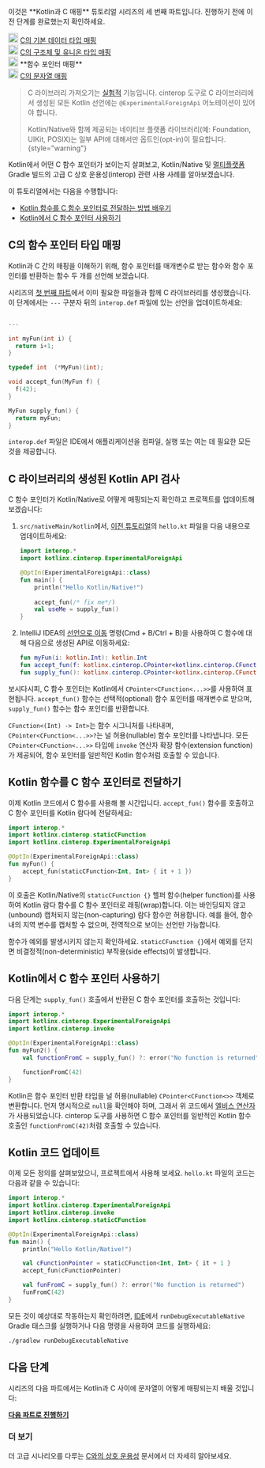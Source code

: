 [//]: # (title: C의 함수 포인터 매핑 – 튜토리얼)

<tldr>
    <p>이것은 **Kotlin과 C 매핑** 튜토리얼 시리즈의 세 번째 파트입니다. 진행하기 전에 이전 단계를 완료했는지 확인하세요.</p>
    <p><img src="icon-1-done.svg" width="20" alt="First step"/> <a href="mapping-primitive-data-types-from-c.md">C의 기본 데이터 타입 매핑</a><br/>
        <img src="icon-2-done.svg" width="20" alt="Second step"/> <a href="mapping-struct-union-types-from-c.md">C의 구조체 및 유니온 타입 매핑</a><br/>
        <img src="icon-3.svg" width="20" alt="Third step"/> **함수 포인터 매핑**<br/>
        <img src="icon-4-todo.svg" width="20" alt="Fourth step"/> <a href="mapping-strings-from-c.md">C의 문자열 매핑</a><br/>
    </p>
</tldr>

> C 라이브러리 가져오기는 [실험적](components-stability.md#stability-levels-explained) 기능입니다. cinterop 도구로 C 라이브러리에서 생성된 모든 Kotlin 선언에는 `@ExperimentalForeignApi` 어노테이션이 있어야 합니다.
>
> Kotlin/Native와 함께 제공되는 네이티브 플랫폼 라이브러리(예: Foundation, UIKit, POSIX)는 일부 API에 대해서만 옵트인(opt-in)이 필요합니다.
> {style="warning"}

Kotlin에서 어떤 C 함수 포인터가 보이는지 살펴보고, Kotlin/Native 및 [멀티플랫폼](gradle-configure-project.md#targeting-multiple-platforms) Gradle 빌드의 고급 C 상호 운용성(interop) 관련 사용 사례를 알아보겠습니다.

이 튜토리얼에서는 다음을 수행합니다:

* [Kotlin 함수를 C 함수 포인터로 전달하는 방법 배우기](#pass-kotlin-function-as-a-c-function-pointer)
* [Kotlin에서 C 함수 포인터 사용하기](#use-the-c-function-pointer-from-kotlin)

## C의 함수 포인터 타입 매핑

Kotlin과 C 간의 매핑을 이해하기 위해, 함수 포인터를 매개변수로 받는 함수와 함수 포인터를 반환하는 함수 두 개를 선언해 보겠습니다.

시리즈의 [첫 번째 파트](mapping-primitive-data-types-from-c.md)에서 이미 필요한 파일들과 함께 C 라이브러리를 생성했습니다. 이 단계에서는 `---` 구분자 뒤의 `interop.def` 파일에 있는 선언을 업데이트하세요:

```c 

---

int myFun(int i) {
  return i+1;
}

typedef int  (*MyFun)(int);

void accept_fun(MyFun f) {
  f(42);
}

MyFun supply_fun() {
  return myFun;
}
``` 

`interop.def` 파일은 IDE에서 애플리케이션을 컴파일, 실행 또는 여는 데 필요한 모든 것을 제공합니다.

## C 라이브러리의 생성된 Kotlin API 검사

C 함수 포인터가 Kotlin/Native로 어떻게 매핑되는지 확인하고 프로젝트를 업데이트해 보겠습니다:

1. `src/nativeMain/kotlin`에서, [이전 튜토리얼](mapping-struct-union-types-from-c.md)의 `hello.kt` 파일을 다음 내용으로 업데이트하세요:

   ```kotlin
   import interop.*
   import kotlinx.cinterop.ExperimentalForeignApi
   
   @OptIn(ExperimentalForeignApi::class)
   fun main() {
       println("Hello Kotlin/Native!")
      
       accept_fun(/* fix me*/)
       val useMe = supply_fun()
   }
   ```

2. IntelliJ IDEA의 [선언으로 이동](https://www.jetbrains.com/help/rider/Navigation_and_Search__Go_to_Declaration.html) 명령(<shortcut>Cmd + B</shortcut>/<shortcut>Ctrl + B</shortcut>)을 사용하여 C 함수에 대해 다음으로 생성된 API로 이동하세요:

   ```kotlin
   fun myFun(i: kotlin.Int): kotlin.Int
   fun accept_fun(f: kotlinx.cinterop.CPointer<kotlinx.cinterop.CFunction<(kotlin.Int) -> kotlin.Int>>? /* from: interop.MyFun? */)
   fun supply_fun(): kotlinx.cinterop.CPointer<kotlinx.cinterop.CFunction<(kotlin.Int) -> kotlin.Int>>? /* from: interop.MyFun? */
   ```

보시다시피, C 함수 포인터는 Kotlin에서 `CPointer<CFunction<...>>`를 사용하여 표현됩니다. `accept_fun()` 함수는 선택적(optional) 함수 포인터를 매개변수로 받으며, `supply_fun()` 함수는 함수 포인터를 반환합니다.

`CFunction<(Int) -> Int>`는 함수 시그니처를 나타내며, `CPointer<CFunction<...>>?`는 널 허용(nullable) 함수 포인터를 나타냅니다. 모든 `CPointer<CFunction<...>>` 타입에 `invoke` 연산자 확장 함수(extension function)가 제공되어, 함수 포인터를 일반적인 Kotlin 함수처럼 호출할 수 있습니다.

## Kotlin 함수를 C 함수 포인터로 전달하기

이제 Kotlin 코드에서 C 함수를 사용해 볼 시간입니다. `accept_fun()` 함수를 호출하고 C 함수 포인터를 Kotlin 람다에 전달하세요:

```kotlin
import interop.*
import kotlinx.cinterop.staticCFunction
import kotlinx.cinterop.ExperimentalForeignApi

@OptIn(ExperimentalForeignApi::class)
fun myFun() {
    accept_fun(staticCFunction<Int, Int> { it + 1 })
}
```

이 호출은 Kotlin/Native의 `staticCFunction {}` 헬퍼 함수(helper function)를 사용하여 Kotlin 람다 함수를 C 함수 포인터로 래핑(wrap)합니다. 이는 바인딩되지 않고(unbound) 캡처되지 않는(non-capturing) 람다 함수만 허용합니다. 예를 들어, 함수 내의 지역 변수를 캡처할 수 없으며, 전역적으로 보이는 선언만 가능합니다.

함수가 예외를 발생시키지 않는지 확인하세요. `staticCFunction {}`에서 예외를 던지면 비결정적(non-deterministic) 부작용(side effects)이 발생합니다.

## Kotlin에서 C 함수 포인터 사용하기

다음 단계는 `supply_fun()` 호출에서 반환된 C 함수 포인터를 호출하는 것입니다:

```kotlin
import interop.*
import kotlinx.cinterop.ExperimentalForeignApi
import kotlinx.cinterop.invoke

@OptIn(ExperimentalForeignApi::class)
fun myFun2() {
    val functionFromC = supply_fun() ?: error("No function is returned")

    functionFromC(42)
}
```

Kotlin은 함수 포인터 반환 타입을 널 허용(nullable) `CPointer<CFunction<>>` 객체로 변환합니다. 먼저 명시적으로 `null`을 확인해야 하며, 그래서 위 코드에서 [엘비스 연산자](null-safety.md)가 사용되었습니다.
cinterop 도구를 사용하면 C 함수 포인터를 일반적인 Kotlin 함수 호출인 `functionFromC(42)`처럼 호출할 수 있습니다.

## Kotlin 코드 업데이트

이제 모든 정의를 살펴보았으니, 프로젝트에서 사용해 보세요.
`hello.kt` 파일의 코드는 다음과 같을 수 있습니다:

```kotlin
import interop.*
import kotlinx.cinterop.ExperimentalForeignApi
import kotlinx.cinterop.invoke
import kotlinx.cinterop.staticCFunction

@OptIn(ExperimentalForeignApi::class)
fun main() {
    println("Hello Kotlin/Native!")

    val cFunctionPointer = staticCFunction<Int, Int> { it + 1 }
    accept_fun(cFunctionPointer)

    val funFromC = supply_fun() ?: error("No function is returned")
    funFromC(42)
}
```

모든 것이 예상대로 작동하는지 확인하려면, [IDE](native-get-started.md#build-and-run-the-application)에서 `runDebugExecutableNative` Gradle 태스크를 실행하거나 다음 명령을 사용하여 코드를 실행하세요:

```bash
./gradlew runDebugExecutableNative
```

## 다음 단계

시리즈의 다음 파트에서는 Kotlin과 C 사이에 문자열이 어떻게 매핑되는지 배울 것입니다:

**[다음 파트로 진행하기](mapping-strings-from-c.md)**

### 더 보기

더 고급 시나리오를 다루는 [C와의 상호 운용성](native-c-interop.md) 문서에서 더 자세히 알아보세요.
